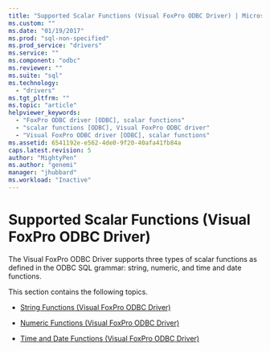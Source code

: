 ```yaml
---
title: "Supported Scalar Functions (Visual FoxPro ODBC Driver) | Microsoft Docs"
ms.custom: ""
ms.date: "01/19/2017"
ms.prod: "sql-non-specified"
ms.prod_service: "drivers"
ms.service: ""
ms.component: "odbc"
ms.reviewer: ""
ms.suite: "sql"
ms.technology: 
  - "drivers"
ms.tgt_pltfrm: ""
ms.topic: "article"
helpviewer_keywords: 
  - "FoxPro ODBC driver [ODBC], scalar functions"
  - "scalar functions [ODBC], Visual FoxPro ODBC driver"
  - "Visual FoxPro ODBC driver [ODBC], scalar functions"
ms.assetid: 6541192e-e562-4de0-9f20-40afa41fb84a
caps.latest.revision: 5
author: "MightyPen"
ms.author: "genemi"
manager: "jhubbard"
ms.workload: "Inactive"
---
```

# Supported Scalar Functions (Visual FoxPro ODBC Driver)
The Visual FoxPro ODBC Driver supports three types of scalar functions as defined in the ODBC SQL grammar: string, numeric, and time and date functions.  
  
 This section contains the following topics.  
  
-   [String Functions (Visual FoxPro ODBC Driver)](../../odbc/microsoft/string-functions-visual-foxpro-odbc-driver.md)  
  
-   [Numeric Functions (Visual FoxPro ODBC Driver)](../../odbc/microsoft/numeric-functions-visual-foxpro-odbc-driver.md)  
  
-   [Time and Date Functions (Visual FoxPro ODBC Driver)](../../odbc/microsoft/time-and-date-functions-visual-foxpro-odbc-driver.md)
